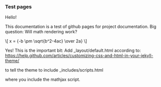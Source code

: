 ### Test pages

Hello!

This documentation is a test of github pages for project documentation.
Big question:
Will math rendering work?

\\[ x = {-b \pm \sqrt{b^2-4ac} \over 2a} \\]

Yes!
This is the important bit:
Add _layout/default.html according to:
https://help.github.com/articles/customizing-css-and-html-in-your-jekyll-theme/

to tell the theme to include _includes/scripts.html

where you include the mathjax script.
